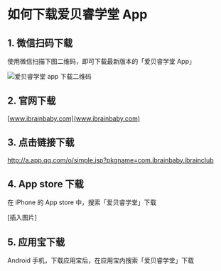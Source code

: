 # 如何下载**爱贝睿学堂 App**

## 1. 微信扫码下载

使用微信扫描下图二维码，即可下载最新版本的「爱贝睿学堂 App」

![爱贝睿学堂 app 下载二维码](http://pic1.ibraintv.com/HB-QR-Download.png)

## 2. 官网下载

[www.ibrainbaby.com](www.ibrainbaby.com)

## 3. 点击链接下载

http://a.app.qq.com/o/simple.jsp?pkgname=com.ibrainbaby.ibrainclub

## 4. App store 下载

在 iPhone 的 App store 中，搜索「爱贝睿学堂」下载

[插入图片]

## 5. 应用宝下载

Android 手机，下载应用宝后，在应用宝内搜索「爱贝睿学堂」下载
